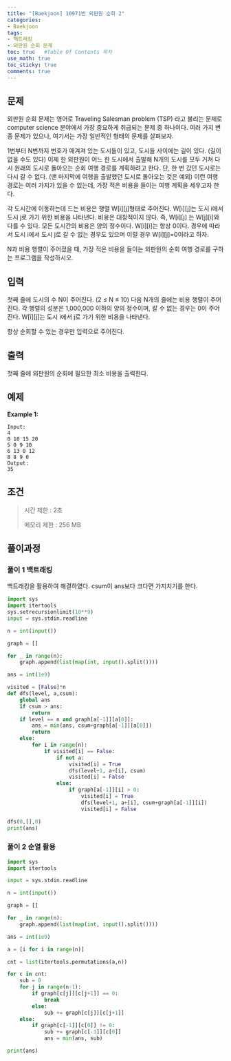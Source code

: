 ```yaml
---
title: "[Baekjoon] 10971번 외판원 순회 2"
categories: 
- Baekjoon
tags:
- 백트래킹
- 외판원 순회 문제
toc: true   #Table Of Contents 목차 
use_math: true
toc_sticky: true
comments: true
---
```


## 문제

외판원 순회 문제는 영어로 Traveling Salesman problem (TSP) 라고 불리는 문제로 computer science 분야에서 가장 중요하게 취급되는 문제 중 하나이다. 여러 가지 변종 문제가 있으나, 여기서는 가장 일반적인 형태의 문제를 살펴보자.

1번부터 N번까지 번호가 매겨져 있는 도시들이 있고, 도시들 사이에는 길이 있다. (길이 없을 수도 있다) 이제 한 외판원이 어느 한 도시에서 출발해 N개의 도시를 모두 거쳐 다시 원래의 도시로 돌아오는 순회 여행 경로를 계획하려고 한다. 단, 한 번 갔던 도시로는 다시 갈 수 없다. (맨 마지막에 여행을 출발했던 도시로 돌아오는 것은 예외) 이런 여행 경로는 여러 가지가 있을 수 있는데, 가장 적은 비용을 들이는 여행 계획을 세우고자 한다.

각 도시간에 이동하는데 드는 비용은 행렬 W[i][j]형태로 주어진다. W[i][j]는 도시 i에서 도시 j로 가기 위한 비용을 나타낸다. 비용은 대칭적이지 않다. 즉, W[i][j] 는 W[j][i]와 다를 수 있다. 모든 도시간의 비용은 양의 정수이다. W[i][i]는 항상 0이다. 경우에 따라서 도시 i에서 도시 j로 갈 수 없는 경우도 있으며 이럴 경우 W[i][j]=0이라고 하자.

N과 비용 행렬이 주어졌을 때, 가장 적은 비용을 들이는 외판원의 순회 여행 경로를 구하는 프로그램을 작성하시오.

## 입력

첫째 줄에 도시의 수 N이 주어진다. (2 ≤ N ≤ 10) 다음 N개의 줄에는 비용 행렬이 주어진다. 각 행렬의 성분은 1,000,000 이하의 양의 정수이며, 갈 수 없는 경우는 0이 주어진다. W[i][j]는 도시 i에서 j로 가기 위한 비용을 나타낸다.

항상 순회할 수 있는 경우만 입력으로 주어진다.

## 출력

첫째 줄에 외판원의 순회에 필요한 최소 비용을 출력한다.

## 예제

**Example 1:**

```
Input: 
4
0 10 15 20
5 0 9 10
6 13 0 12
8 8 9 0
Output: 
35
```

## 조건

> 시간 제한 : 2초
>
> 메모리 제한 : 256 MB

## 풀이과정

### 풀이 1 백트래킹

백트래킹을 활용하여 해결하였다. csum이 ans보다 크다면 가지치기를 한다.

```python
import sys
import itertools
sys.setrecursionlimit(10**9)
input = sys.stdin.readline

n = int(input())

graph = []

for _ in range(n):
    graph.append(list(map(int, input().split())))

ans = int(1e9)

visited = [False]*n
def dfs(level, a,csum):
    global ans
    if csum > ans:
        return
    if level == n and graph[a[-1]][a[0]]:
        ans = min(ans, csum+graph[a[-1]][a[0]])
        return
    else:
        for i in range(n):
            if visited[i] == False:
                if not a:
                    visited[i] = True
                    dfs(level+1, a+[i], csum)
                    visited[i] = False
                else:
                    if graph[a[-1]][i] > 0:
                        visited[i] = True
                        dfs(level+1, a+[i], csum+graph[a[-1]][i])
                        visited[i] = False

dfs(0,[],0)
print(ans)
```

### 풀이 2 순열 활용

```python
import sys
import itertools

input = sys.stdin.readline

n = int(input())

graph = []

for _ in range(n):
    graph.append(list(map(int, input().split())))

ans = int(1e9)

a = [i for i in range(n)]

cnt = list(itertools.permutations(a,n))

for c in cnt:
    sub = 0
    for j in range(n-1):
        if graph[c[j]][c[j+1]] == 0:
            break
        else:
            sub += graph[c[j]][c[j+1]]
    else:
        if graph[c[-1]][c[0]] != 0:
            sub += graph[c[-1]][c[0]]
            ans = min(ans, sub)

print(ans)
```



